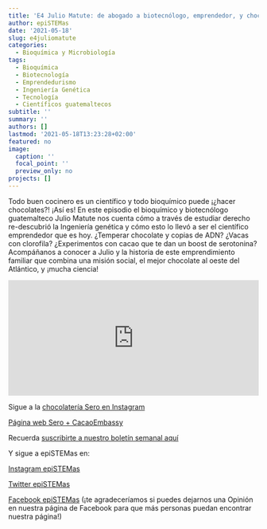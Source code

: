 ```yaml
---
title: 'E4 Julio Matute: de abogado a biotecnólogo, emprendedor, y chocolatero'
author: epiSTEMas
date: '2021-05-18'
slug: e4juliomatute
categories:
  - Bioquímica y Microbiología
tags:
  - Bioquímica
  - Biotecnología
  - Emprendedurismo
  - Ingeniería Genética
  - Tecnología
  - Científicos guatemaltecos
subtitle: ''
summary: ''
authors: []
lastmod: '2021-05-18T13:23:28+02:00'
featured: no
image:
  caption: ''
  focal_point: ''
  preview_only: no
projects: []
---
```



Todo buen cocinero es un científico y todo bioquímico puede ¡¿hacer chocolates?! ¡Así es! En este episodio el bioquímico y biotecnólogo guatemalteco Julio Matute nos cuenta cómo a través de estudiar derecho re-descubrió la Ingeniería genética y cómo esto lo llevó a ser el científico emprendedor que es hoy. ¿Temperar chocolate y copias de ADN? ¿Vacas con clorofila? ¿Experimentos con cacao que te dan un boost de serotonina? Acompáñanos a conocer a Julio y la historia de este emprendimiento familiar que combina una misión social, el mejor chocolate al oeste del Atlántico, y ¡mucha ciencia!

<iframe src="https://open.spotify.com/embed-podcast/episode/037tic4tVDoedaJ8YlQhXT" width="100%" height="232" frameborder="0" allowtransparency="true" allow="encrypted-media"></iframe>

Sigue a la [chocolatería Sero en Instagram](https://www.instagram.com/sero_chocolates/)

[Página web Sero + CacaoEmbassy](https://www.cacaoembassy.com/)


Recuerda [suscribirte a nuestro boletín semanal aquí](http://eepurl.com/hyEnr1)

Y sigue a epiSTEMas en:

[Instagram epiSTEMas](https://www.instagram.com/epistemas/)  

[Twitter epiSTEMas](https://twitter.com/epiSTEMas_Pod)

[Facebook epiSTEMas](https://www.facebook.com/epiSTEMasPod) (¡te agradeceríamos si puedes dejarnos una Opinión en nuestra página de Facebook para que más personas puedan encontrar nuestra página!)
